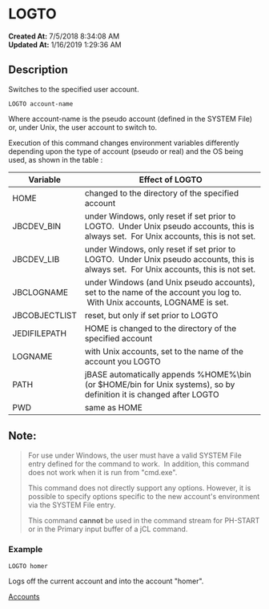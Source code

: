 # LOGTO

**Created At:** 7/5/2018 8:34:08 AM  
**Updated At:** 1/16/2019 1:29:36 AM  


## Description

Switches to the specified user account.

```
LOGTO account-name
```

Where account-name is the pseudo account (defined in the SYSTEM File) or, under Unix, the user account to switch to.

Execution of this command changes environment variables differently depending upon the type of account (pseudo or real) and the OS being used, as shown in the table :




| Variable<br> | Effect of LOGTO<br> |
| --- | --- |
| HOME<br> | changed to the directory of the specified account<br> |
| JBCDEV\_BIN<br> | under Windows, only reset if set prior to LOGTO.  Under Unix pseudo accounts, this is always set.  For Unix accounts, this is not set.<br> |
| JBCDEV\_LIB<br> | under Windows, only reset if set prior to LOGTO.  Under Unix pseudo accounts, this is always set.  For Unix accounts, this is not set.<br> |
| JBCLOGNAME<br> | under Windows (and Unix pseudo accounts), set to the name of the account you log to.  With Unix accounts, LOGNAME is set.<br> |
| JBCOBJECTLIST<br> | reset, but only if set prior to LOGTO<br> |
| JEDIFILEPATH<br> | HOME is changed to the directory of the specified account<br> |
| LOGNAME<br> | with Unix accounts, set to the name of the account you LOGTO<br> |
| PATH<br> | jBASE automatically appends %HOME%\bin (or $HOME/bin for Unix systems), so by definition it is changed after LOGTO<br> |
| PWD<br> | same as HOME<br> |




## Note:  


> For use under Windows, the user must have a valid SYSTEM File entry defined for the command to work.  In addition, this command does not work when it is run from "cmd.exe".
> 
> This command does not directly support any options. However, it is possible to specify options specific to the new account's environment via the SYSTEM File entry.
> 
> This command **cannot** be used in the command stream for PH-START or in the Primary input buffer of a jCL command.


### 


### Example

```
LOGTO homer
```

Logs off the current account and into the account "homer".



[Accounts](325724-accounts)
